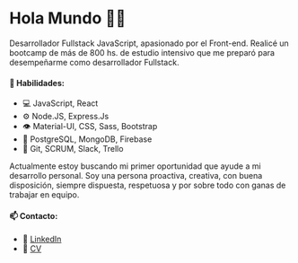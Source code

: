# Hola Mundo 🙋‍♂️

<p>Desarrollador Fullstack JavaScript, apasionado por el Front-end. Realicé un bootcamp de más de 800 hs. de estudio intensivo que me preparó para desempeñarme como desarrollador Fullstack.</p>

<h4>🧠 Habilidades:</h4>
<ul>
  <li>💻 JavaScript, React</li>
  <li>⚙️ Node.JS, Express.Js</li>
  <li>👁️ Material-UI, CSS, Sass, Bootstrap</li>
  <li>💽 PostgreSQL, MongoDB, Firebase</li>
  <li>💬 Git, SCRUM, Slack, Trello</li>
</ul>

<p>Actualmente estoy buscando mi primer oportunidad que ayude a mi desarrollo personal. Soy una persona proactiva, creativa, con buena disposición, siempre dispuesta, respetuosa y por sobre todo con ganas de trabajar en equipo.</p>

<h4>📫 Contacto:</h4>
<ul>
  <li>📧 <a href='https://www.linkedin.com/in/juan-diego-garzon-ovalle-82006a188/'> LinkedIn </a> </li>
  <li>📜 <a href='https://drive.google.com/file/d/15IaLapQaG8mffeJxHOkixwOQ5k0NNFcr/view?usp=share_link'> CV </a> </li>
</ul>

